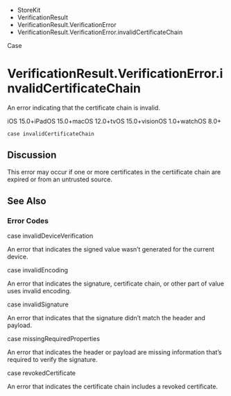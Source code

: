 

- StoreKit
- VerificationResult
- VerificationResult.VerificationError
-  VerificationResult.VerificationError.invalidCertificateChain 

Case

# VerificationResult.VerificationError.invalidCertificateChain

An error indicating that the certificate chain is invalid.

iOS 15.0+iPadOS 15.0+macOS 12.0+tvOS 15.0+visionOS 1.0+watchOS 8.0+

``` source
case invalidCertificateChain
```

## Discussion

This error may occur if one or more certificates in the certiificate chain are expired or from an untrusted source.

## See Also

### Error Codes

case invalidDeviceVerification

An error that indicates the signed value wasn’t generated for the current device.

case invalidEncoding

An error that indicates the signature, certificate chain, or other part of value uses invalid encoding.

case invalidSignature

An error that indicates that the signature didn’t match the header and payload.

case missingRequiredProperties

An error that indicates the header or payload are missing information that’s required to verify the signature.

case revokedCertificate

An error that indicates the certificate chain includes a revoked certificate.

